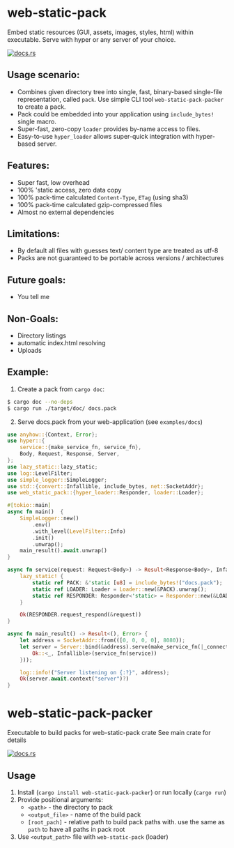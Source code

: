 # web-static-pack
Embed static resources (GUI, assets, images, styles, html) within executable.
Serve with hyper or any server of your choice.

[![docs.rs](https://docs.rs/web-static-pack/badge.svg)](https://docs.rs/web-static-pack)
  
## Usage scenario:
- Combines given directory tree into single, fast, binary-based single-file representation, called `pack`. Use simple CLI tool `web-static-pack-packer` to create a pack.
- Pack could be embedded into your application using `include_bytes!` single macro.
- Super-fast, zero-copy `loader` provides by-name access to files.
- Easy-to-use `hyper_loader` allows super-quick integration with hyper-based server.
  
## Features:
- Super fast, low overhead
- 100% 'static access, zero data copy
- 100% pack-time calculated `Content-Type`, `ETag` (using sha3)
- 100% pack-time calculated gzip-compressed files
- Almost no external dependencies

## Limitations:
- By default all files with guesses text/ content type are treated as utf-8
- Packs are not guaranteed to be portable across versions / architectures
  
## Future goals:
- You tell me
  
## Non-Goals:
- Directory listings
- automatic index.html resolving
- Uploads
  
## Example:
1. Create a pack from `cargo doc`:
```bash
$ cargo doc --no-deps
$ cargo run ./target/doc/ docs.pack
```
  
2. Serve docs.pack from your web-application (see `examples/docs`)
```rust
use anyhow::{Context, Error};
use hyper::{
    service::{make_service_fn, service_fn},
    Body, Request, Response, Server,
};
use lazy_static::lazy_static;
use log::LevelFilter;
use simple_logger::SimpleLogger;
use std::{convert::Infallible, include_bytes, net::SocketAddr};
use web_static_pack::{hyper_loader::Responder, loader::Loader};

#[tokio::main]
async fn main()  {
    SimpleLogger::new()
        .env()
        .with_level(LevelFilter::Info)
        .init()
        .unwrap();
    main_result().await.unwrap()
}

async fn service(request: Request<Body>) -> Result<Response<Body>, Infallible> {
    lazy_static! {
        static ref PACK: &'static [u8] = include_bytes!("docs.pack");
        static ref LOADER: Loader = Loader::new(&PACK).unwrap();
        static ref RESPONDER: Responder<'static> = Responder::new(&LOADER);
    }

    Ok(RESPONDER.request_respond(&request))
}

async fn main_result() -> Result<(), Error> {
    let address = SocketAddr::from(([0, 0, 0, 0], 8080));
    let server = Server::bind(&address).serve(make_service_fn(|_connection| async {
        Ok::<_, Infallible>(service_fn(service))
    }));

    log::info!("Server listening on {:?}", address);
    Ok(server.await.context("server")?)
}
```

# web-static-pack-packer
Executable to build packs for web-static-pack crate
See main crate for details

[![docs.rs](https://docs.rs/web-static-pack-packer/badge.svg)](https://docs.rs/web-static-pack-packer)

## Usage
1. Install (`cargo install web-static-pack-packer`) or run locally (`cargo run`)
2. Provide positional arguments:
    - `<path>` - the directory to pack
    - `<output_file>` - name of the build pack
    - `[root_pach]` - relative path to build pack paths with. use the same as `path` to have all paths in pack root
3. Use `<output_path>` file with `web-static-pack` (loader)
